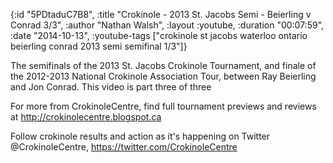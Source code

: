 {:id "5PDtaduC7B8",
 :title "Crokinole - 2013 St. Jacobs Semi - Beierling v Conrad 3/3",
 :author "Nathan Walsh",
 :layout :youtube,
 :duration "00:07:59",
 :date "2014-10-13",
 :youtube-tags
 ["crokinole st jacobs waterloo ontario beierling conrad 2013 semi semifinal 1/3"]}


The semifinals of the 2013 St. Jacobs Crokinole Tournament, and finale of the 2012-2013 National Crokinole Association Tour, between Ray Beierling and Jon Conrad. This video is part three of three

For more from CrokinoleCentre, find full tournament previews and reviews at http://crokinolecentre.blogspot.ca

Follow crokinole results and action as it's happening on Twitter @CrokinoleCentre, https://twitter.com/CrokinoleCentre
